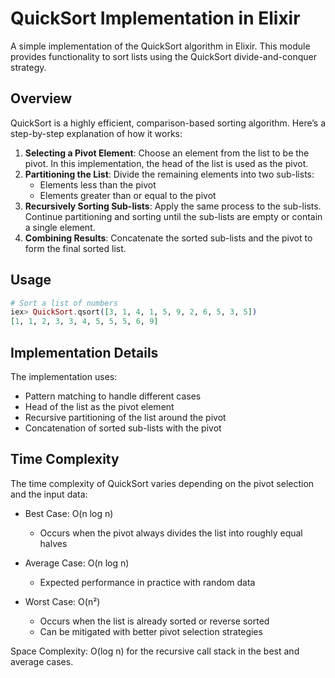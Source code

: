 # QuickSort Implementation in Elixir

A simple implementation of the QuickSort algorithm in Elixir. This module provides functionality to sort lists using the QuickSort divide-and-conquer strategy.

## Overview

QuickSort is a highly efficient, comparison-based sorting algorithm. Here’s a step-by-step explanation of how it works:

1. **Selecting a Pivot Element**: Choose an element from the list to be the pivot. In this implementation, the head of the list is used as the pivot.
2. **Partitioning the List**: Divide the remaining elements into two sub-lists:
   - Elements less than the pivot
   - Elements greater than or equal to the pivot
3. **Recursively Sorting Sub-lists**: Apply the same process to the sub-lists. Continue partitioning and sorting until the sub-lists are empty or contain a single element.
4. **Combining Results**: Concatenate the sorted sub-lists and the pivot to form the final sorted list.

## Usage

```elixir
# Sort a list of numbers
iex> QuickSort.qsort([3, 1, 4, 1, 5, 9, 2, 6, 5, 3, 5])
[1, 1, 2, 3, 3, 4, 5, 5, 5, 6, 9]
```

## Implementation Details

The implementation uses:
- Pattern matching to handle different cases
- Head of the list as the pivot element
- Recursive partitioning of the list around the pivot
- Concatenation of sorted sub-lists with the pivot

## Time Complexity

The time complexity of QuickSort varies depending on the pivot selection and the input data:

- Best Case: O(n log n)
  - Occurs when the pivot always divides the list into roughly equal halves

- Average Case: O(n log n)
  - Expected performance in practice with random data

- Worst Case: O(n²)
  - Occurs when the list is already sorted or reverse sorted
  - Can be mitigated with better pivot selection strategies

Space Complexity: O(log n) for the recursive call stack in the best and average cases.
